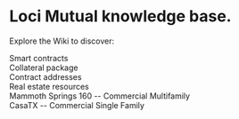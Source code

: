 # Loci Mutual knowledge base.

Explore the Wiki to discover:

   Smart contracts <br>
   Collateral package <br>
   Contract addresses <br>
   Real estate resources <br>
   Mammoth Springs 160 -- Commercial Multifamily <br>
   CasaTX -- Commercial Single Family 
